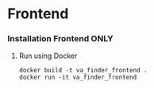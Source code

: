 # Frontend

### Installation Frontend ONLY

1. Run using Docker
   ```
   docker build -t va_finder_frontend .
   docker run -it va_finder_frontend
   ```